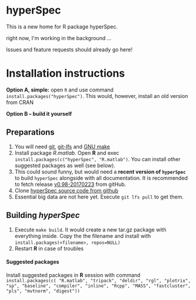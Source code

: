 # hyperSpec
This is a new home for R package hyperSpec.

right now, I'm working in the background ...

Issues and feature requests should already go here!


# Installation instructions

**Option A, simple:** open `R` and use command `install.packages("hyperSpec")`. This would, however, install
an old version from CRAN

**Option B – build it yourself**

## Preparations
1. You will need [git](https://git-scm.com/), [git-lfs](https://packagecloud.io/github/git-lfs/install) and [GNU make](https://www.gnu.org/software/make/)
1. Install package *R.matlab*. Open **R** and exec `install.packages(c("hyperSpec", "R.matlab")`. You can install other suggested packages as well (see below).
1. This could sound funny, but would need a **recent version of `hyperSpec`** to build `hyperSpec` alongside with all documentation. It is recommended to fetch release [v0.98-20170223](https://github.com/cbeleites/hyperSpec/releases/tag/v0.98-20170223) from gitHub.
1. Clone [hyperSpec source code from github](https://github.com/cbeleites/hyperSpec)
1. Essential big data are not here yet. Execute `git lfs pull` to get them.

## Building *hyperSpec*
1. Execute `make build`. It would create a new tar.gz package with everything inside. Copy the the filename and install with `install.packages(<filename>, repos=NULL)`
1. Restart **R** in case of troubles

#### Suggested packages
Install suggested packages in **R** session with command
`install.packages(c(
    "R.matlab",
    "tripack",
    "deldir",
    "rgl",
    "plotrix",
    "sp",
    "baseline",
    "compiler",
    "inline",
    "Rcpp",
    "MASS",
    "fastcluster",
    "pls",
    "mvtnorm",
    "digest"))`
